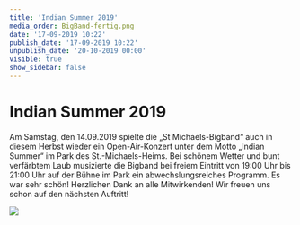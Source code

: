 ```yaml
---
title: 'Indian Summer 2019'
media_order: BigBand-fertig.png
date: '17-09-2019 10:22'
publish_date: '17-09-2019 10:22'
unpublish_date: '20-10-2019 00:00'
visible: true
show_sidebar: false
---
```


# Indian Summer 2019

Am Samstag, den 14.09.2019 spielte die „St Michaels-Bigband“ auch in diesem Herbst wieder ein Open-Air-Konzert unter dem Motto „Indian Summer“ im Park des St.-Michaels-Heims. Bei schönem Wetter und bunt verfärbtem Laub musizierte die Bigband bei freiem Eintritt von 19:00 Uhr bis 21:00 Uhr auf der Bühne im Park ein abwechslungsreiches Programm. Es war sehr schön! Herzlichen Dank an alle Mitwirkenden! Wir freuen uns schon auf den nächsten Auftritt!

![](https://smh-gemeinden.de/user/pages/02.news/indian-summer-2019/BigBand-fertig.png)